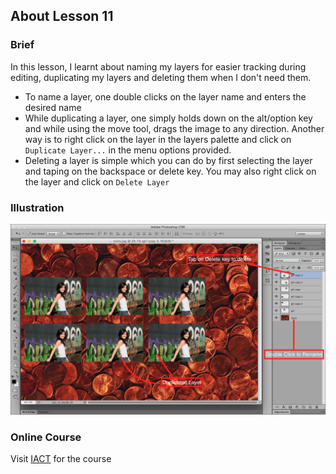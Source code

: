 ## About Lesson 11

### Brief
In this lesson, I learnt about naming my layers for easier tracking during editing, duplicating my layers and deleting them when I don't need them.

- To name a layer, one double clicks on the layer name and enters the desired name
- While duplicating a layer, one simply holds down on the alt/option key and while using the move tool, drags the image to any direction. Another way is to right click on the layer in the layers palette and click on ```Duplicate Layer...``` in the menu options provided.
- Deleting a layer is simple which you can do by first selecting the layer and taping on the backspace or delete key. You may also right click on the layer and click on ```Delete Layer```

### Illustration
![Illustration Example](../assets/images/illustration11.png)

### Online Course
Visit [IACT](https://iact.ie) for the course
